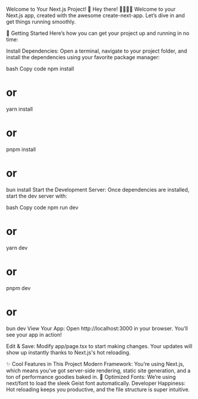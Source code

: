 Welcome to Your Next.js Project! 👋
Hey there! 👩‍💻👨‍💻 Welcome to your Next.js app, created with the awesome create-next-app. Let’s dive in and get things running smoothly.

🚀 Getting Started
Here’s how you can get your project up and running in no time:

Install Dependencies:
Open a terminal, navigate to your project folder, and install the dependencies using your favorite package manager:

bash
Copy code
npm install
# or
yarn install
# or
pnpm install
# or
bun install
Start the Development Server:
Once dependencies are installed, start the dev server with:

bash
Copy code
npm run dev
# or
yarn dev
# or
pnpm dev
# or
bun dev
View Your App:
Open http://localhost:3000 in your browser. You’ll see your app in action!

Edit & Save:
Modify app/page.tsx to start making changes. Your updates will show up instantly thanks to Next.js's hot reloading.

✨ Cool Features in This Project
Modern Framework: You’re using Next.js, which means you’ve got server-side rendering, static site generation, and a ton of performance goodies baked in. 🎉
Optimized Fonts: We’re using next/font to load the sleek Geist font automatically.
Developer Happiness: Hot reloading keeps you productive, and the file structure is super intuitive.
